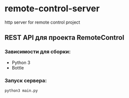 # remote-control-server
http server for remote control project

## REST API для проекта RemoteControl

### Зависимости для сборки:

- Python 3
- Bottle

### Запуск сервера:
```python3 main.py```
